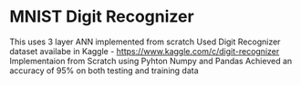 # MNIST Digit Recognizer 
This uses 3 layer ANN implemented from scratch 
Used Digit Recognizer dataset availabe in Kaggle - https://www.kaggle.com/c/digit-recognizer
Implementaion from Scratch using Pyhton Numpy and Pandas
Achieved an accuracy of 95% on both testing and training data
